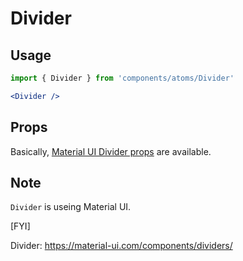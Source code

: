 # Divider

## Usage
```jsx
import { Divider } from 'components/atoms/Divider'

<Divider />
```

## Props
Basically, [Material UI Divider props](https://material-ui.com/ja/api/divider/#props) are available.

## Note

`Divider` is useing Material UI.

[FYI]

Divider: https://material-ui.com/components/dividers/

